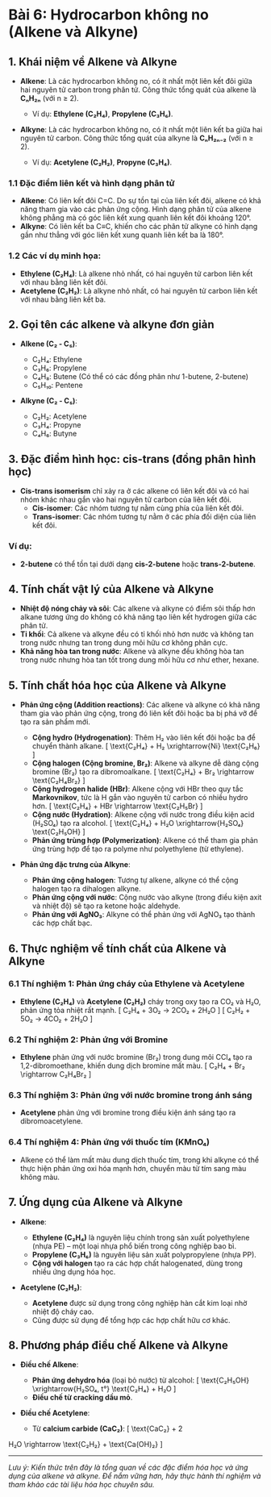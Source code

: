 # Bài 6: Hydrocarbon không no (Alkene và Alkyne)

## 1. Khái niệm về Alkene và Alkyne

- **Alkene**: Là các hydrocarbon không no, có ít nhất một liên kết đôi giữa hai nguyên tử carbon trong phân tử. Công thức tổng quát của alkene là **CₙH₂ₙ** (với n ≥ 2).
  - Ví dụ: **Ethylene (C₂H₄)**, **Propylene (C₃H₆)**.

- **Alkyne**: Là các hydrocarbon không no, có ít nhất một liên kết ba giữa hai nguyên tử carbon. Công thức tổng quát của alkyne là **CₙH₂ₙ₋₂** (với n ≥ 2).
  - Ví dụ: **Acetylene (C₂H₂)**, **Propyne (C₃H₄)**.

### 1.1 Đặc điểm liên kết và hình dạng phân tử
- **Alkene**: Có liên kết đôi C=C. Do sự tồn tại của liên kết đôi, alkene có khả năng tham gia vào các phản ứng cộng. Hình dạng phân tử của alkene không phẳng mà có góc liên kết xung quanh liên kết đôi khoảng 120°.
- **Alkyne**: Có liên kết ba C≡C, khiến cho các phân tử alkyne có hình dạng gần như thẳng với góc liên kết xung quanh liên kết ba là 180°.

### 1.2 Các ví dụ minh họa:
- **Ethylene (C₂H₄)**: Là alkene nhỏ nhất, có hai nguyên tử carbon liên kết với nhau bằng liên kết đôi.
- **Acetylene (C₂H₂)**: Là alkyne nhỏ nhất, có hai nguyên tử carbon liên kết với nhau bằng liên kết ba.

## 2. Gọi tên các alkene và alkyne đơn giản

- **Alkene (C₂ - C₅)**:
  - C₂H₄: Ethylene
  - C₃H₆: Propylene
  - C₄H₈: Butene (Có thể có các đồng phân như 1-butene, 2-butene)
  - C₅H₁₀: Pentene

- **Alkyne (C₂ - C₅)**:
  - C₂H₂: Acetylene
  - C₃H₄: Propyne
  - C₄H₆: Butyne

## 3. Đặc điểm hình học: cis-trans (đồng phân hình học)
- **Cis-trans isomerism** chỉ xảy ra ở các alkene có liên kết đôi và có hai nhóm khác nhau gắn vào hai nguyên tử carbon của liên kết đôi.
  - **Cis-isomer**: Các nhóm tương tự nằm cùng phía của liên kết đôi.
  - **Trans-isomer**: Các nhóm tương tự nằm ở các phía đối diện của liên kết đôi.

### Ví dụ:
- **2-butene** có thể tồn tại dưới dạng **cis-2-butene** hoặc **trans-2-butene**.

## 4. Tính chất vật lý của Alkene và Alkyne

- **Nhiệt độ nóng chảy và sôi**: Các alkene và alkyne có điểm sôi thấp hơn alkane tương ứng do không có khả năng tạo liên kết hydrogen giữa các phân tử.
- **Tỉ khối**: Cả alkene và alkyne đều có tỉ khối nhỏ hơn nước và không tan trong nước nhưng tan trong dung môi hữu cơ không phân cực.
- **Khả năng hòa tan trong nước**: Alkene và alkyne đều không hòa tan trong nước nhưng hòa tan tốt trong dung môi hữu cơ như ether, hexane.

## 5. Tính chất hóa học của Alkene và Alkyne

- **Phản ứng cộng (Addition reactions)**: Các alkene và alkyne có khả năng tham gia vào phản ứng cộng, trong đó liên kết đôi hoặc ba bị phá vỡ để tạo ra sản phẩm mới.
  - **Cộng hydro (Hydrogenation)**: Thêm H₂ vào liên kết đôi hoặc ba để chuyển thành alkane.
    \[
    \text{C₂H₄} + H₂ \xrightarrow{Ni} \text{C₂H₆}
    \]
  - **Cộng halogen (Cộng bromine, Br₂)**: Alkene và alkyne dễ dàng cộng bromine (Br₂) tạo ra dibromoalkane.
    \[
    \text{C₂H₄} + Br₂ \rightarrow \text{C₂H₄Br₂}
    \]
  - **Cộng hydrogen halide (HBr)**: Alkene cộng với HBr theo quy tắc **Markovnikov**, tức là H gắn vào nguyên tử carbon có nhiều hydro hơn.
    \[
    \text{C₂H₄} + HBr \rightarrow \text{C₂H₅Br}
    \]
  - **Cộng nước (Hydration)**: Alkene cộng với nước trong điều kiện acid (H₂SO₄) tạo ra alcohol.
    \[
    \text{C₂H₄} + H₂O \xrightarrow{H₂SO₄} \text{C₂H₅OH}
    \]
  - **Phản ứng trùng hợp (Polymerization)**: Alkene có thể tham gia phản ứng trùng hợp để tạo ra polyme như polyethylene (từ ethylene).

- **Phản ứng đặc trưng của Alkyne**:
  - **Phản ứng cộng halogen**: Tương tự alkene, alkyne có thể cộng halogen tạo ra dihalogen alkyne.
  - **Phản ứng cộng với nước**: Cộng nước vào alkyne (trong điều kiện axit và nhiệt độ) sẽ tạo ra ketone hoặc aldehyde.
  - **Phản ứng với AgNO₃**: Alkyne có thể phản ứng với AgNO₃ tạo thành các hợp chất bạc.
  
## 6. Thực nghiệm về tính chất của Alkene và Alkyne

### 6.1 Thí nghiệm 1: Phản ứng cháy của Ethylene và Acetylene
- **Ethylene (C₂H₄)** và **Acetylene (C₂H₂)** cháy trong oxy tạo ra CO₂ và H₂O, phản ứng tỏa nhiệt rất mạnh.
  \[
  C₂H₄ + 3O₂ → 2CO₂ + 2H₂O
  \]
  \[
  C₂H₂ + 5O₂ → 4CO₂ + 2H₂O
  \]

### 6.2 Thí nghiệm 2: Phản ứng với Bromine
- **Ethylene** phản ứng với nước bromine (Br₂) trong dung môi CCl₄ tạo ra 1,2-dibromoethane, khiến dung dịch bromine mất màu.
  \[
  C₂H₄ + Br₂ \rightarrow C₂H₄Br₂
  \]

### 6.3 Thí nghiệm 3: Phản ứng với nước bromine trong ánh sáng
- **Acetylene** phản ứng với bromine trong điều kiện ánh sáng tạo ra dibromoacetylene.

### 6.4 Thí nghiệm 4: Phản ứng với thuốc tím (KMnO₄)
- Alkene có thể làm mất màu dung dịch thuốc tím, trong khi alkyne có thể thực hiện phản ứng oxi hóa mạnh hơn, chuyển màu từ tím sang màu không màu.

## 7. Ứng dụng của Alkene và Alkyne

- **Alkene**:
  - **Ethylene (C₂H₄)** là nguyên liệu chính trong sản xuất polyethylene (nhựa PE) – một loại nhựa phổ biến trong công nghiệp bao bì.
  - **Propylene (C₃H₆)** là nguyên liệu sản xuất polypropylene (nhựa PP).
  - **Cộng với halogen** tạo ra các hợp chất halogenated, dùng trong nhiều ứng dụng hóa học.

- **Acetylene (C₂H₂)**:
  - **Acetylene** được sử dụng trong công nghiệp hàn cắt kim loại nhờ nhiệt độ cháy cao.
  - Cũng được sử dụng để tổng hợp các hợp chất hữu cơ khác.

## 8. Phương pháp điều chế Alkene và Alkyne

- **Điều chế Alkene**:
  - **Phản ứng dehydro hóa** (loại bỏ nước) từ alcohol:
    \[
    \text{C₂H₅OH} \xrightarrow{H₂SO₄, t°} \text{C₂H₄} + H₂O
    \]
  - **Điều chế từ cracking dầu mỏ**.

- **Điều chế Acetylene**:
  - Từ **calcium carbide (CaC₂)**:
    \[
    \text{CaC₂} + 2

H₂O \rightarrow \text{C₂H₂} + \text{Ca(OH)₂}
    \]

---

*Lưu ý: Kiến thức trên đây là tổng quan về các đặc điểm hóa học và ứng dụng của alkene và alkyne. Để nắm vững hơn, hãy thực hành thí nghiệm và tham khảo các tài liệu hóa học chuyên sâu.*